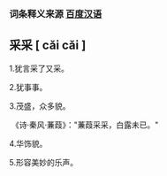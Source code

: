 ### 词条释义来源  [百度汉语]([https://hanyu.baidu.com/s?wd=%E9%B2%94&from=zici](https://hanyu.baidu.com/s?wd=鲔&from=zici))

## **采采** 		**[ cǎi cǎi ]**

1.犹言采了又采。

2.犹事事。

3.茂盛，众多貌。

​	《诗·秦风·蒹葭》："蒹葭采采，白露未已。"  

4.华饰貌。

5.形容美妙的乐声。